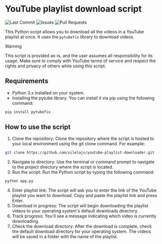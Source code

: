 # YouTube playlist download script
![Last Commit](https://img.shields.io/github/last-commit/vilelajs/youtube-playlist-downloader)
![Issues](https://img.shields.io/github/issues/vilelajs/youtube-playlist-downloader)
![Pull Requests](https://img.shields.io/github/issues-pr/vilelajs/youtube-playlist-downloader)

This Python script allows you to download all the videos in a YouTube playlist at once. It uses the ``pytubefix`` library to download videos.

> [!WARNING]
> This script is provided as-is, and the user assumes all responsibility for its usage. Make sure to comply with YouTube terms of service and respect the rights and privacy of others while using this script.

## Requirements
* Python 3.x installed on your system.
* Installing the pytube library. You can install it via pip using the following command:

```bash
pip install pytubefix
```

## How to use the script

1. Clone the repository: Clone the repository where the script is hosted to your local environment using the git clone command. For example:

```bash
git clone https://github.com/vilelajs/youtube-playlist-downloader.git
```

2. Navigate to directory: Use the terminal or command prompt to navigate to the project directory where the script is located.
3. Run the script: Run the Python script by typing the following command:

```bash
python app.py
```

4. Enter playlist link: The script will ask you to enter the link of the YouTube playlist you want to download. Copy and paste the playlist link and press Enter.
5. Download in progress: The script will begin downloading the playlist videos to your operating system's default downloads directory.
6. Track progress: You'll see a message indicating which video is currently downloading.
7. Check the download directory: After the download is complete, check the default download directory for your operating system. The videos will be saved in a folder with the name of the playlist.
